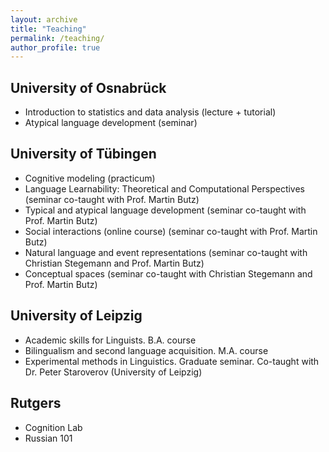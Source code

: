 ```yaml
---
layout: archive
title: "Teaching"
permalink: /teaching/
author_profile: true
---
```


## University of Osnabrück

* Introduction to statistics and data analysis (lecture + tutorial) 
* Atypical language development (seminar)

## University of Tübingen

* Cognitive modeling (practicum) 
* Language Learnability: Theoretical and Computational Perspectives (seminar co-taught with Prof. Martin Butz)
* Typical and atypical language development (seminar co-taught with Prof. Martin Butz)
* Social interactions (online course) (seminar co-taught with Prof. Martin Butz)
* Natural language and event representations (seminar co-taught with Christian Stegemann and Prof. Martin Butz)
* Conceptual spaces (seminar co-taught with Christian Stegemann and Prof. Martin Butz)

## University of Leipzig

* Academic skills for Linguists. B.A. course 
* Bilingualism and second language acquisition. M.A. course 
* Experimental methods in Linguistics. Graduate seminar. Co-taught with Dr. Peter Staroverov (University of Leipzig)

## Rutgers
* Cognition Lab 
* Russian 101